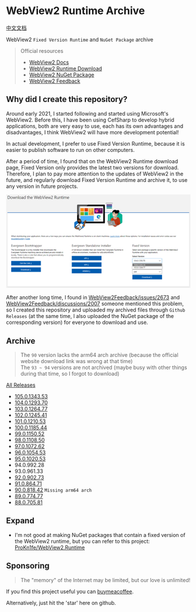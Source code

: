 # WebView2 Runtime Archive

[中文文档](README.zh.md)

WebView2 `Fixed Version Runtime` and `NuGet Package` archive

> Official resources
> - [WebView2 Docs](https://docs.microsoft.com/en-us/microsoft-edge/webview2/)
> - [WebView2 Runtime Download](https://developer.microsoft.com/en-us/microsoft-edge/webview2/#download-section)
> - [WebView2 NuGet Package](https://www.nuget.org/packages/Microsoft.Web.WebView2#versions-body-tab)
> - [WebView2 Feedback](https://github.com/MicrosoftEdge/WebView2Feedback/issues)

## Why did I create this repository?

Around early 2021, I started following and started using Microsoft's WebView2. Before this, I have been using CefSharp to develop hybrid applications, both are very easy to use, each has its own advantages and disadvantages, I think WebView2 will have more development potential!

In actual development, I prefer to use Fixed Version Runtime, because it is easier to publish software to run on other computers.

After a period of time, I found that on the WebView2 Runtime download page, Fixed Version only provides the latest two versions for download. Therefore, I plan to pay more attention to the updates of WebView2 in the future, and regularly download Fixed Version Runtime and archive it, to use any version in future projects.

![./screenshot/en-us.png](./screenshot/en-us.png)

After another long time, I found in [WebView2Feedback/issues/2673](https://github.com/MicrosoftEdge/WebView2Feedback/issues/2673) and [WebView2Feedback/discussions/2007](https://github.com/MicrosoftEdge/WebView2Feedback/discussions/2007) someone mentioned this problem, so I created this repository and uploaded my archived files through `Github Releases` (at the same time, I also uploaded the NuGet package of the corresponding version) for everyone to download and use.

## Archive

> The `90` version lacks the arm64 arch archive (because the official website download link was wrong at that time)  
> The `93 ~ 94` versions are not archived (maybe busy with other things during that time, so I forgot to download)

[All Releases](https://github.com/westinyang/WebView2RuntimeArchive/releases)

- [105.0.1343.53](https://github.com/westinyang/WebView2RuntimeArchive/releases/tag/105.0.1343.53)
- [104.0.1293.70](https://github.com/westinyang/WebView2RuntimeArchive/releases/tag/104.0.1293.70)
- [103.0.1264.77](https://github.com/westinyang/WebView2RuntimeArchive/releases/tag/103.0.1264.77)
- [102.0.1245.41](https://github.com/westinyang/WebView2RuntimeArchive/releases/tag/102.0.1245.41)
- [101.0.1210.53](https://github.com/westinyang/WebView2RuntimeArchive/releases/tag/101.0.1210.53)
- [100.0.1185.44](https://github.com/westinyang/WebView2RuntimeArchive/releases/tag/100.0.1185.44)
- [99.0.1150.52](https://github.com/westinyang/WebView2RuntimeArchive/releases/tag/99.0.1150.52)
- [98.0.1108.50](https://github.com/westinyang/WebView2RuntimeArchive/releases/tag/98.0.1108.50)
- [97.0.1072.62](https://github.com/westinyang/WebView2RuntimeArchive/releases/tag/97.0.1072.62)
- [96.0.1054.53](https://github.com/westinyang/WebView2RuntimeArchive/releases/tag/96.0.1054.53)
- [95.0.1020.53](https://github.com/westinyang/WebView2RuntimeArchive/releases/tag/95.0.1020.53)
- 94.0.992.28
- 93.0.961.33
- [92.0.902.73](https://github.com/westinyang/WebView2RuntimeArchive/releases/tag/92.0.902.73)
- [91.0.864.71](https://github.com/westinyang/WebView2RuntimeArchive/releases/tag/91.0.864.71)
- [90.0.818.42](https://github.com/westinyang/WebView2RuntimeArchive/releases/tag/90.0.818.42) `Missing arm64 arch`
- [89.0.774.77](https://github.com/westinyang/WebView2RuntimeArchive/releases/tag/89.0.774.77)
- [88.0.705.81](https://github.com/westinyang/WebView2RuntimeArchive/releases/tag/88.0.705.81)

## Expand

- I'm not good at making NuGet packages that contain a fixed version of the WebView2 runtime, but you can refer to this project: [ProKn1fe/WebView2.Runtime](https://github.com/ProKn1fe/WebView2.Runtime)

## Sponsoring

> The "memory" of the Internet may be limited, but our love is unlimited!

If you find this project useful you can [buymeacoffee](https://www.buymeacoffee.com/westinyang).

Alternatively, just hit the 'star' here on github.
